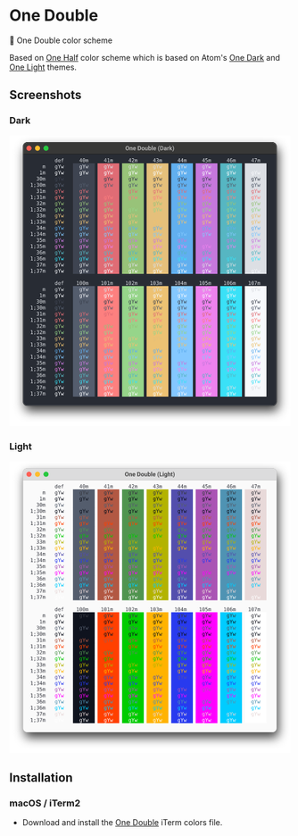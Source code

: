 # One Double
🎨 One Double color scheme

Based on [One Half](https://github.com/sonph/onehalf) color scheme which is based on Atom's [One Dark](https://github.com/atom/one-dark-syntax) and [One Light](https://github.com/atom/one-light-syntax) themes.

## Screenshots

### Dark

<p align="center"><img alt="dark" src="doc/samples/color-table-one-double-dark.svg" /></p>

### Light

<p align="center"><img alt="light" src="doc/samples/color-table-one-double-light.svg" /></p>

## Installation

### macOS / iTerm2

* Download and install the [One Double](./assets/One%20Double.itermcolors) iTerm colors file.
